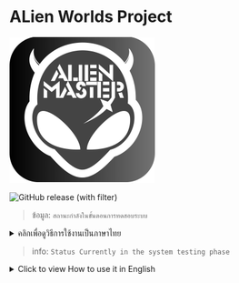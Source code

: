 # ALien Worlds Project

![](256x256.png)

![GitHub release (with filter)](https://img.shields.io/github/v/release/Kittipob-K/alien-worlds-project)


> ข้อมูล: `สถานะกำลังในขั้นตอนการทดสอบระบบ`

<details>
<summary>คลิกเพื่อดูวิธีการใช้งานเป็นภาษาไทย</summary>

## ขั้นตอนการสมัครสมาชิก
1. ลงทะเบียนเป็นสมาชิกที่ [https://alien-master.com](https://alien-master.com)
2. หากระบบขอรหัส OTP จะส่งไปยังอีเมลที่คุณใช้สำหรับการลงทะเบียน (หากคุณไม่ได้รับอีเมล โปรดตรวจสอบในโฟลเดอร์สแปมของคุณ)

## ขั้นตอนการดาวน์โหลดโปรแกรม
1. เข้าไปที่ GitHub > [Releases](https://github.com/Kittipob-K/alien-worlds-project/releases)
2. เลือกเวอร์ชันล่าสุดและดาวน์โหลดไฟล์โปรแกรมตามระบบปฏิบัติการของคุณ

...

| ระบบปฏิบัติการ | ไฟล์ |
| ------------ | ------------ |
| Windows 10/11 64 bit | .exe |
| MacOS | .dmg |
| Linux 64 bit | .AppImage |

...

## ขั้นตอนการเปิดใช้งานและลงทะเบียนโปรแกรม
1. เข้าสู่ระบบโปรแกรมด้วยบัญชีที่คุณลงทะเบียน
2. คัดลอกหมายเลขฮาร์ดแวร์ (Hardware ID) (พบใน Control Panel) และนำไปลงทะเบียนที่ [https://alien-master.com](https://alien-master.com)
3. เมื่อการลงทะเบียนสำเร็จ จำนวนเครดิตที่คุณมีจะปรากฏ
4. คุณสามารถเพิ่มบัญชี Wax เพิ่มเติมได้ (ไฟล์ .xlsx [https://shorturl.asia/UREm7](https://shorturl.asia/UREm7))

## ค่าบริการและการเติมเครดิต
- การเติมเครดิตสำหรับการใช้บริการสามารถทำได้ผ่านทาง 2 ช่องทาง:
   1. ผ่านระบบบล็อกเชน wax
   2. ผ่านรหัส QR โดยใช้ PromptPay (ระบบชำระเงินผ่านมือถือในประเทศไทย)
- ค่าบริการเป็น 10% ของยอดรายได้จากการขุด TLM ที่ได้รับในแต่ละธุรกรรม ระบบจะหักค่านี้ออกจากจำนวนเครดิตที่มีอยู่ในระบบ

</details>

> info: `Status Currently in the system testing phase`

<details>
<summary>Click to view How to use it in English</summary>

## Membership Registration Steps
1. Register as a member at [https://alien-master.com](https://alien-master.com).
2. If the system requests an OTP, it will be sent to the email address you used for registration. If you don't receive the email, please check your spam folder.

## Program Download Steps
1. Visit GitHub > [Releases](https://github.com/Kittipob-K/alien-worlds-project/releases).
2. Select the latest version and download the program file based on your operating system.

...

| Operating System | File |
| ------------ | ------------ |
| Windows 10/11 64 bit | .exe |
| MacOS | .dmg |
| Linux 64 bit | .AppImage |

...

## Program Activation and Registration Steps
1. Log into the program using your registered account.
2. Copy the Hardware ID (found in the Control Panel) and use it for registration at [https://alien-master.com](https://alien-master.com).
3. After completing the registration, the amount of credits you have will be displayed.
4. You can add additional Wax accounts (file .xlsx [https://shorturl.asia/UREm7](https://shorturl.asia/UREm7)).

## Service Fees and Credit Top-Up
- Top-up of credits for service usage can be done through 2 channels:
   1. Via the wax blockchain system
   2. Via the QR code using PromptPay (a mobile payment system in Thailand)
- The service fee is 10% of the TLM mining proceeds received in each transaction. The system deducts this fee from the available credit amount.

</details>
